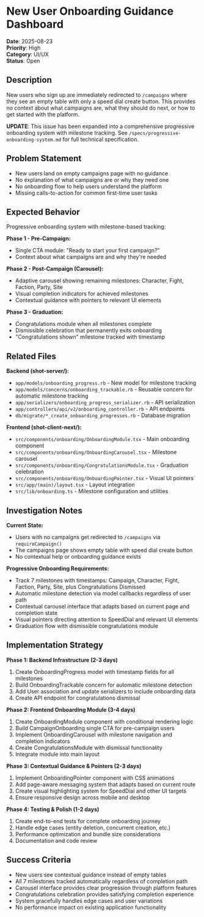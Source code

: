 # New User Onboarding Guidance Dashboard

**Date**: 2025-08-23  
**Priority**: High  
**Category**: UI/UX  
**Status**: Open

## Description

New users who sign up are immediately redirected to `/campaigns` where they see an empty table with only a speed dial create button. This provides no context about what campaigns are, what they should do next, or how to get started with the platform.

**UPDATE**: This issue has been expanded into a comprehensive progressive onboarding system with milestone tracking. See `/specs/progressive-onboarding-system.md` for full technical specification.

## Problem Statement

- New users land on empty campaigns page with no guidance
- No explanation of what campaigns are or why they need one
- No onboarding flow to help users understand the platform
- Missing calls-to-action for common first-time user tasks

## Expected Behavior

Progressive onboarding system with milestone-based tracking:

**Phase 1 - Pre-Campaign:**
- Single CTA module: "Ready to start your first campaign?"
- Context about what campaigns are and why they're needed

**Phase 2 - Post-Campaign (Carousel):**
- Adaptive carousel showing remaining milestones: Character, Fight, Faction, Party, Site
- Visual completion indicators for achieved milestones
- Contextual guidance with pointers to relevant UI elements

**Phase 3 - Graduation:**
- Congratulations module when all milestones complete
- Dismissible celebration that permanently exits onboarding
- "Congratulations shown" milestone tracked with timestamp

## Related Files

**Backend (shot-server/):**
- `app/models/onboarding_progress.rb` - New model for milestone tracking
- `app/models/concerns/onboarding_trackable.rb` - Reusable concern for automatic milestone tracking
- `app/serializers/onboarding_progress_serializer.rb` - API serialization
- `app/controllers/api/v2/onboarding_controller.rb` - API endpoints
- `db/migrate/*_create_onboarding_progresses.rb` - Database migration

**Frontend (shot-client-next/):**
- `src/components/onboarding/OnboardingModule.tsx` - Main onboarding component
- `src/components/onboarding/OnboardingCarousel.tsx` - Milestone carousel
- `src/components/onboarding/CongratulationsModule.tsx` - Graduation celebration
- `src/components/onboarding/OnboardingPointer.tsx` - Visual UI pointers
- `src/app/(main)/layout.tsx` - Layout integration
- `src/lib/onboarding.ts` - Milestone configuration and utilities

## Investigation Notes

**Current State:**
- Users with no campaigns get redirected to `/campaigns` via `requireCampaign()`
- The campaigns page shows empty table with speed dial create button
- No contextual help or onboarding guidance exists

**Progressive Onboarding Requirements:**
- Track 7 milestones with timestamps: Campaign, Character, Fight, Faction, Party, Site, plus Congratulations Dismissed
- Automatic milestone detection via model callbacks regardless of user path
- Contextual carousel interface that adapts based on current page and completion state
- Visual pointers directing attention to SpeedDial and relevant UI elements
- Graduation flow with dismissible congratulations module

## Implementation Strategy

**Phase 1: Backend Infrastructure (2-3 days)**
1. Create OnboardingProgress model with timestamp fields for all milestones
2. Build OnboardingTrackable concern for automatic milestone detection 
3. Add User association and update serializers to include onboarding data
4. Create API endpoint for congratulations dismissal

**Phase 2: Frontend Onboarding Module (3-4 days)**
1. Create OnboardingModule component with conditional rendering logic
2. Build CampaignOnboarding single CTA for pre-campaign users
3. Implement OnboardingCarousel with milestone navigation and completion indicators
4. Create CongratulationsModule with dismissal functionality
5. Integrate module into main layout

**Phase 3: Contextual Guidance & Pointers (2-3 days)**
1. Implement OnboardingPointer component with CSS animations
2. Add page-aware messaging system that adapts based on current route
3. Create visual highlighting system for SpeedDial and other UI targets
4. Ensure responsive design across mobile and desktop

**Phase 4: Testing & Polish (1-2 days)**
1. Create end-to-end tests for complete onboarding journey
2. Handle edge cases (entity deletion, concurrent creation, etc.)
3. Performance optimization and bundle size considerations
4. Documentation and code review

## Success Criteria

- New users see contextual guidance instead of empty tables
- All 7 milestones tracked automatically regardless of completion path
- Carousel interface provides clear progression through platform features
- Congratulations celebration provides satisfying completion experience
- System gracefully handles edge cases and user variations
- No performance impact on existing application functionality
